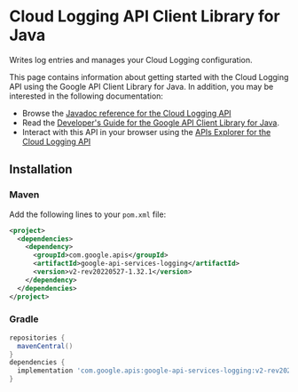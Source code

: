 # Cloud Logging API Client Library for Java

Writes log entries and manages your Cloud Logging configuration.

This page contains information about getting started with the Cloud Logging API
using the Google API Client Library for Java. In addition, you may be interested
in the following documentation:

* Browse the [Javadoc reference for the Cloud Logging API][javadoc]
* Read the [Developer's Guide for the Google API Client Library for Java][google-api-client].
* Interact with this API in your browser using the [APIs Explorer for the Cloud Logging API][api-explorer]

## Installation

### Maven

Add the following lines to your `pom.xml` file:

```xml
<project>
  <dependencies>
    <dependency>
      <groupId>com.google.apis</groupId>
      <artifactId>google-api-services-logging</artifactId>
      <version>v2-rev20220527-1.32.1</version>
    </dependency>
  </dependencies>
</project>
```

### Gradle

```gradle
repositories {
  mavenCentral()
}
dependencies {
  implementation 'com.google.apis:google-api-services-logging:v2-rev20220527-1.32.1'
}
```

[javadoc]: https://googleapis.dev/java/google-api-services-logging/latest/index.html
[google-api-client]: https://github.com/googleapis/google-api-java-client/
[api-explorer]: https://developers.google.com/apis-explorer/#p/logging/v1/
